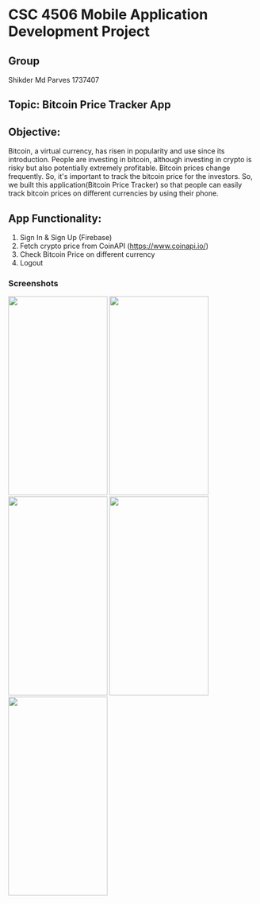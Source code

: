 # CSC 4506 Mobile Application Development Project


## Group
Shikder Md Parves 1737407

## Topic: Bitcoin Price Tracker App
 
 
## Objective: 
Bitcoin, a virtual currency, has risen in popularity and use since its introduction. People are investing in bitcoin, although investing in crypto is risky but also potentially extremely profitable. Bitcoin prices change frequently. So, it's important to track the bitcoin price for the investors. So, we built this application(Bitcoin Price Tracker) so that people can easily track bitcoin prices on different currencies by using their phone.
 
 
## App Functionality: 
1. Sign In & Sign Up (Firebase)
2. Fetch crypto price from CoinAPI (https://www.coinapi.io/)
3. Check Bitcoin Price on different currency 
4. Logout 


### Screenshots 

<img src="https://user-images.githubusercontent.com/57230502/123826632-87827c80-d932-11eb-807c-d45ecd2868c9.jpg"  width="200" height="400" /> <img src="https://user-images.githubusercontent.com/57230502/123827227-05468800-d933-11eb-85db-9a09e43471e6.jpg"  width="200" height="400" /> <img src="https://user-images.githubusercontent.com/57230502/123827312-17c0c180-d933-11eb-9c0f-501c0d7bab9c.jpg"  width="200" height="400" /> <img src="https://user-images.githubusercontent.com/57230502/123827369-24ddb080-d933-11eb-9895-8e411dca72af.jpg"  width="200" height="400" /><img src="https://user-images.githubusercontent.com/57230502/123827485-3de66180-d933-11eb-8ab1-1739027f740d.jpg"  width="200" height="400" />





